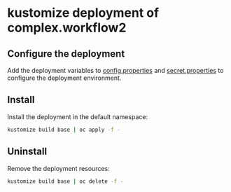 # kustomize deployment of complex.workflow2
## Configure the deployment
Add the deployment variables to [config.properties](./base/config.properties) and [secret.properties](./base/secret.properties) to
configure the deployment environment.

## Install
Install the deployment in the default namespace:
```bash
kustomize build base | oc apply -f -
```

## Uninstall
Remove the deployment resources:
```bash
kustomize build base | oc delete -f -
```
